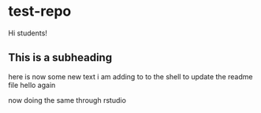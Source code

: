 # test-repo

Hi students!

## This is a subheading 

here is now some new text i am adding to to the shell to update the readme file
hello again 

now doing the same through rstudio